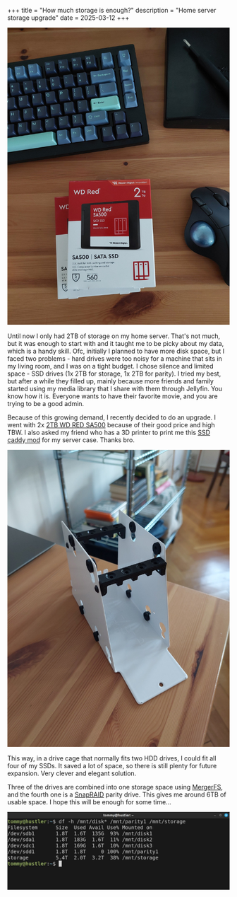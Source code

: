 +++
title = "How much storage is enough?"
description = "Home server storage upgrade"
date = 2025-03-12
+++

![SSD drives](ssd-drives.jpg)

Until now I only had 2TB of storage on my home server. That's not much, but it was enough to start with and it taught me to be picky about my data, which is a handy skill. Ofc, initially I planned to have more disk space, but I faced two problems - hard drives were too noisy for a machine that sits in my living room, and I was on a tight budget. I chose silence and limited space - SSD drives (1x 2TB for storage, 1x 2TB for parity). I tried my best, but after a while they filled up, mainly because more friends and family started using my media library that I share with them through Jellyfin. You know how it is. Everyone wants to have their favorite movie, and you are trying to be a good admin.

Because of this growing demand, I recently decided to do an upgrade. I went with 2x [2TB WD RED SA500][wd-red-ssd] because of their good price and high TBW. I also asked my friend who has a 3D printer to print me this [SSD caddy mod][ssd-caddy-mod] for my server case. Thanks bro.

![SSD caddy](ssd-caddy.jpg)

This way, in a drive cage that normally fits two HDD drives, I could fit all four of my SSDs. It saved a lot of space, so there is still plenty for future expansion. Very clever and elegant solution.

Three of the drives are combined into one storage space using [MergerFS][mergerfs], and the fourth one is a [SnapRAID][snapraid] parity drive. This gives me around 6TB of usable space. I hope this will be enough for some time...

![Output from df command](df-cmd.jpg)

[wd-red-ssd]: https://shop.sandisk.com/products/ssd/internal-ssd/wd-red-sata-2-5-ssd?sku=WDS200T2R0A-68CKB0
[ssd-caddy-mod]: https://www.printables.com/model/342894-node-304-ssd-caddy
[mergerfs]: https://github.com/trapexit/mergerfs
[snapraid]: https://www.snapraid.it/
